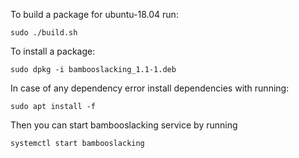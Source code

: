 To build a package for ubuntu-18.04 run:

```
sudo ./build.sh
```

To install a package:

```
sudo dpkg -i bambooslacking_1.1-1.deb
```

In case of any dependency error install dependencies with running:

```
sudo apt install -f
```


Then you can start bambooslacking service by running

```
systemctl start bambooslacking 
```